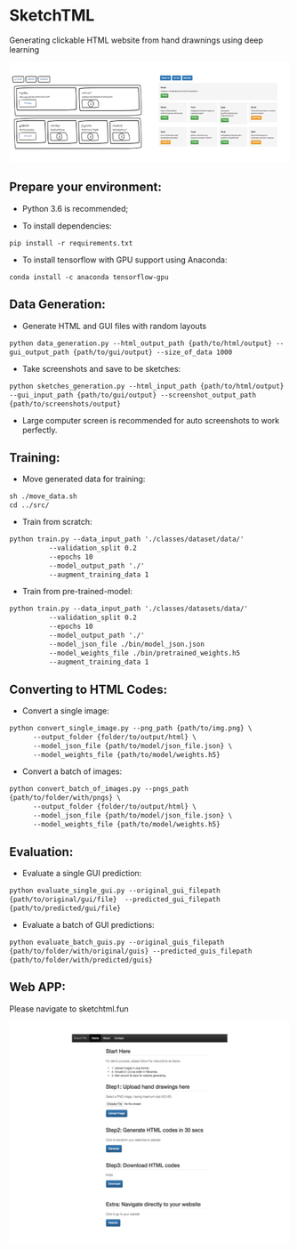
# SketchTML 

Generating clickable HTML website from hand drawnings using deep learning 

![alt text][example]

[example]: https://github.com/kzhoulatte/SketchTML/blob/master/webapp/flaskapp/static/imgs/example.png

## Prepare your environment:  

 - Python 3.6 is recommended; 

 - To install dependencies: 
```
pip install -r requirements.txt
```
 - To install tensorflow with GPU support using Anaconda: 
```
conda install -c anaconda tensorflow-gpu
```
## Data Generation: 

 - Generate HTML and GUI files with random layouts
``` 
python data_generation.py --html_output_path {path/to/html/output} --gui_output_path {path/to/gui/output} --size_of_data 1000
```
 - Take screenshots and save to be sketches: 
``` 
python sketches_generation.py --html_input_path {path/to/html/output} --gui_input_path {path/to/gui/output} --screenshot_output_path {path/to/screenshots/output}
```
* Large computer screen is recommended for auto screenshots to work perfectly. 

## Training: 

 - Move generated data for training: 
```
sh ./move_data.sh 
cd ../src/ 
```
 - Train from scratch: 
```
python train.py --data_input_path './classes/dataset/data/' 
          --validation_split 0.2
          --epochs 10 
          --model_output_path './' 
          --augment_training_data 1
```

 - Train from pre-trained-model:
```
python train.py --data_input_path './classes/datasets/data/' 
          --validation_split 0.2 
          --epochs 10 
          --model_output_path './' 
          --model_json_file ./bin/model_json.json 
          --model_weights_file ./bin/pretrained_weights.h5 
          --augment_training_data 1               
```
## Converting to HTML Codes:

 - Convert a single image: 
```
python convert_single_image.py --png_path {path/to/img.png} \
      --output_folder {folder/to/output/html} \
      --model_json_file {path/to/model/json_file.json} \
      --model_weights_file {path/to/model/weights.h5}
 ```
 
 - Convert a batch of images: 

```
python convert_batch_of_images.py --pngs_path {path/to/folder/with/pngs} \
      --output_folder {folder/to/output/html} \
      --model_json_file {path/to/model/json_file.json} \
      --model_weights_file {path/to/model/weights.h5}
```


## Evaluation: 

- Evaluate a single GUI prediction:
```
python evaluate_single_gui.py --original_gui_filepath  {path/to/original/gui/file}  --predicted_gui_filepath {path/to/predicted/gui/file}
```
- Evaluate a batch of GUI predictions:
```
python evaluate_batch_guis.py --original_guis_filepath  {path/to/folder/with/original/guis} --predicted_guis_filepath {path/to/folder/with/predicted/guis}
```
## Web APP:

Please navigate to sketchtml.fun

![alt text][webapp]

[webapp]: https://github.com/kzhoulatte/SketchTML/blob/master/webapp/flaskapp/static/imgs/webapp.png
